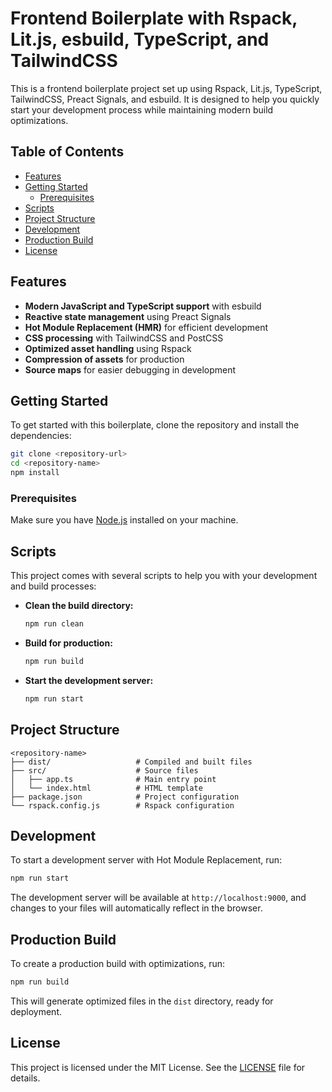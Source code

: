 # Frontend Boilerplate with Rspack, Lit.js, esbuild, TypeScript, and TailwindCSS

This is a frontend boilerplate project set up using Rspack, Lit.js, TypeScript, TailwindCSS, Preact Signals, and esbuild. It is designed to help you quickly start your development process while maintaining modern build optimizations.

## Table of Contents

- [Features](#features)
- [Getting Started](#getting-started)
  - [Prerequisites](#prerequisites)
- [Scripts](#scripts)
- [Project Structure](#project-structure)
- [Development](#development)
- [Production Build](#production-build)
- [License](#license)

## Features

- **Modern JavaScript and TypeScript support** with esbuild
- **Reactive state management** using Preact Signals
- **Hot Module Replacement (HMR)** for efficient development
- **CSS processing** with TailwindCSS and PostCSS
- **Optimized asset handling** using Rspack
- **Compression of assets** for production
- **Source maps** for easier debugging in development

## Getting Started

To get started with this boilerplate, clone the repository and install the dependencies:

```bash
git clone <repository-url>
cd <repository-name>
npm install
```

### Prerequisites

Make sure you have [Node.js](https://nodejs.org/) installed on your machine.

## Scripts

This project comes with several scripts to help you with your development and build processes:

- **Clean the build directory:**
  ```bash
  npm run clean
  ```

- **Build for production:**
  ```bash
  npm run build
  ```

- **Start the development server:**
  ```bash
  npm run start
  ```

## Project Structure

```
<repository-name>
├── dist/                   # Compiled and built files
├── src/                    # Source files
│   ├── app.ts              # Main entry point
│   └── index.html          # HTML template
├── package.json            # Project configuration
└── rspack.config.js        # Rspack configuration
```

## Development

To start a development server with Hot Module Replacement, run:

```bash
npm run start
```

The development server will be available at `http://localhost:9000`, and changes to your files will automatically reflect in the browser.

## Production Build

To create a production build with optimizations, run:

```bash
npm run build
```

This will generate optimized files in the `dist` directory, ready for deployment.

## License

This project is licensed under the MIT License. See the [LICENSE](LICENSE) file for details.
